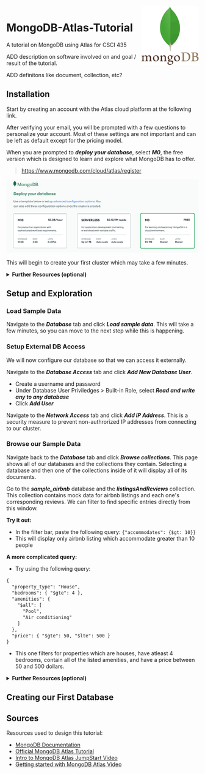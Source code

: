 <img src="images/MongoDB_logo_square.png" width="150px" align="right">

# MongoDB-Atlas-Tutorial

A tutorial on MongoDB using Atlas for CSCI 435

ADD description on software involved on and goal / result of the tutorial.

ADD definitons like document, collection, etc?

## Installation

Start by creating an account with the Atlas cloud platform at the following link. 

After verifying your email, you will be prompted with a few questions to personalize your account. Most of these settings are not important and can be left as default except for the pricing model.

When you are prompted to ***deploy your database***, select ***M0***, the free version which is designed to learn and explore what MongoDB has to offer.

> https://www.mongodb.com/cloud/atlas/register

![Atlas Setup](images/deploy_db.png)

This will begin to create your first cluster which may take a few minutes.

<details><summary><b>Further Resources (optional)</b></summary>

- [MongoDB Documentation](https://www.mongodb.com/docs/)
- [Clusters](https://www.mongodb.com/basics/clusters)

</details>

## Setup and Exploration

### Load Sample Data

Navigate to the ***Database*** tab and click ***Load sample data***. This will take a few minutes, so you can move to the next step while this is happening.

### Setup External DB Access

We will now configure our database so that we can access it externally.

Navigate to the ***Database Access*** tab and click ***Add New Database User***.
- Create a username and password
- Under Database User Priviledges > Built-in Role, select ***Read and write any to any database***
- Click ***Add User***

Navigate to the ***Network Access*** tab and click ***Add IP Address***. This is a security measure to prevent non-authrorized IP addresses from connecting to our cluster.

### Browse our Sample Data

Navigate back to the ***Database*** tab and click ***Browse collections***. This page shows all of our databases and the collections they contain. Selecting a database and then one of the collections inside of it will display all of its documents.

Go to the ***sample_airbnb*** database and the ***listingsAndReviews*** collection. This collection contains mock data for airbnb listings and each one's corresponding reviews. We can filter to find specific entries directly from this window.

**Try it out:**
- In the filter bar, paste the following query: `{"accommodates": {$gt: 10}}`
- This will display only airbnb listing which accommodate greater than 10 people

**A more complicated query:**
- Try using the following query: 
```
{
  "property_type": "House",
  "bedrooms": { "$gte": 4 },
  "amenities": {
    "$all": [
      "Pool",
      "Air conditioning"
    ]
  },
  "price": { "$gte": 50, "$lte": 500 }
}
```
- This one filters for properties which are houses, have atleast 4 bedrooms, contain all of the listed amenities, and have a price between 50 and 500 dollars.

<details><summary><b>Further Resources (optional)</b></summary>

- [Databases and Collection](https://www.mongodb.com/docs/manual/core/databases-and-collections/)
- [Filtering](https://www.mongodb.com/docs/compass/current/query/filter/)

</details>

## Creating our First Database



## Sources

Resources used to design this tutorial:
- [MongoDB Documentation](https://www.mongodb.com/docs/)
- [Official MongoDB Atlas Tutorial](https://www.mongodb.com/basics/mongodb-atlas-tutorial)
- [Intro to MongoDB Atlas JumpStart Video](https://www.youtube.com/watch?v=xrc7dIO_tXk)
- [Getting started with MongoDB Atlas Video](https://www.youtube.com/watch?v=bBA9rUdqmgY)